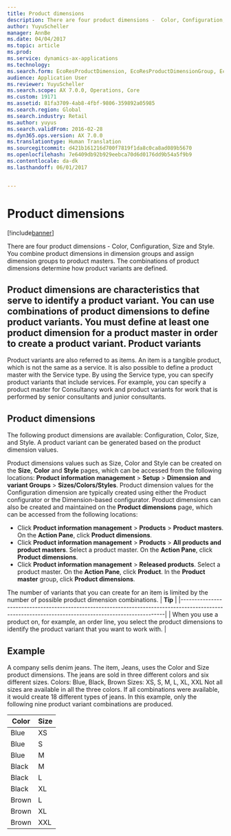 ```yaml
---
title: Product dimensions
description: There are four product dimensions -  Color, Configuration, Size and Style. You combine product dimensions in dimension groups and assign dimension groups to product masters. The combinations of product dimensions determine how product variants are defined.
author: YuyuScheller
manager: AnnBe
ms.date: 04/04/2017
ms.topic: article
ms.prod: 
ms.service: dynamics-ax-applications
ms.technology: 
ms.search.form: EcoResProductDimension, EcoResProductDimensionGroup, EcoResProductMasterDimension, RetailEcoResColor, RetailEcoResSize, RetailEcoResStyle
audience: Application User
ms.reviewer: YuyuScheller
ms.search.scope: AX 7.0.0, Operations, Core
ms.custom: 19171
ms.assetid: 81fa3709-4ab8-4fbf-9806-359892a05985
ms.search.region: Global
ms.search.industry: Retail
ms.author: yuyus
ms.search.validFrom: 2016-02-28
ms.dyn365.ops.version: AX 7.0.0
ms.translationtype: Human Translation
ms.sourcegitcommit: d421b161216d700f7819f1da8c0ca8ad089b5670
ms.openlocfilehash: 7e6409db92b929eebca70d6d0176dd9b54a5f9b9
ms.contentlocale: da-dk
ms.lasthandoff: 06/01/2017


---
```


# <a name="product-dimensions"></a>Product dimensions

[!include[banner](../includes/banner.md)]


There are four product dimensions -  Color, Configuration, Size and Style. You combine product dimensions in dimension groups and assign dimension groups to product masters. The combinations of product dimensions determine how product variants are defined.

Product dimensions are characteristics that serve to identify a product variant. You can use combinations of product dimensions to define product variants. You must define at least one product dimension for a product master in order to create a product variant.
Product variants
----------------

Product variants are also referred to as items. An item is a tangible product, which is not the same as a service. It is also possible to define a product master with the Service type. By using the Service type, you can specify product variants that include services. For example, you can specify a product master for Consultancy work and product variants for work that is performed by senior consultants and junior consultants.

## <a name="product-dimensions"></a>Product dimensions
The following product dimensions are available: Configuration, Color, Size, and Style. A product variant can be generated based on the product dimension values.

Product dimensions values such as Size, Color and Style can be created on the **Size**, **Color** and **Style** pages, which can be accessed from the following locations: **Product information management** &gt; **Setup** &gt; **Dimension and variant Groups** &gt; **Sizes/Colors/Styles**. Product dimension values for the Configuration dimension are typically created using either the Product configurator or the Dimension-based configurator. Product dimensions can also be created and maintained on the **Product dimensions** page, which can be accessed from the following locations:
-   Click **Product information management** &gt; **Products** &gt; **Product masters**. On the **Action Pane**, click **Product dimensions**.
-   Click **Product information management** &gt; **Products** &gt; **All products and product masters**. Select a product master. On the **Action Pane**, click **Product dimensions**.
-   Click **Product information management** &gt; **Released products**. Select a product master. On the **Action Pane**, click **Product**. In the **Product master** group, click **Product dimensions**.

The number of variants that you can create for an item is limited by the number of possible product dimension combinations.
| **Tip**                                                                                                                                              |
|------------------------------------------------------------------------------------------------------------------------------------------------------|
| When you use a product on, for example, an order line, you select the product dimensions to identify the product variant that you want to work with. |

## <a name="example"></a>Example
A company sells denim jeans. The item, Jeans, uses the Color and Size product dimensions. The jeans are sold in three different colors and six different sizes. Colors: Blue, Black, Brown Sizes: XS, S, M, L, XL, XXL Not all sizes are available in all the three colors. If all combinations were available, it would create 18 different types of jeans. In this example, only the following nine product variant combinations are produced.

| Color | Size |
|-------|------|
| Blue  | XS   |
| Blue  | S    |
| Blue  | M    |
| Black | M    |
| Black | L    |
| Black | XL   |
| Brown | L    |
| Brown | XL   |
| Brown | XXL  |







